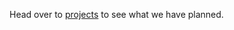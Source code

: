 Head over to [projects](https://github.com/cb-linux/roadmap/projects?type=classic) to see what we have planned.

